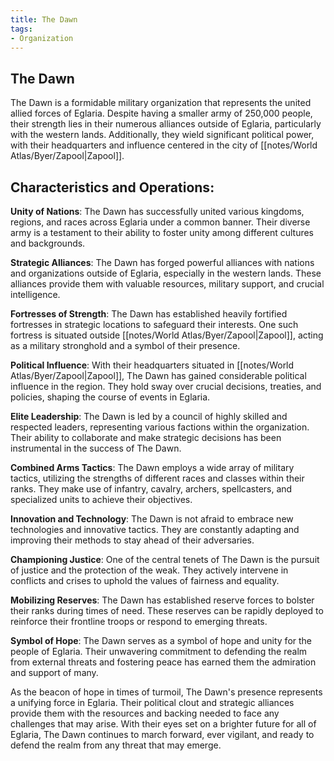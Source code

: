 ```yaml
---
title: The Dawn
tags:
- Organization
---
```

## The Dawn
The Dawn is a formidable military organization that represents the united allied forces of Eglaria. Despite having a smaller army of 250,000 people, their strength lies in their numerous alliances outside of Eglaria, particularly with the western lands. Additionally, they wield significant political power, with their headquarters and influence centered in the city of [[notes/World Atlas/Byer/Zapool|Zapool]].

## Characteristics and Operations:

**Unity of Nations**: The Dawn has successfully united various kingdoms, regions, and races across Eglaria under a common banner. Their diverse army is a testament to their ability to foster unity among different cultures and backgrounds.

**Strategic Alliances**: The Dawn has forged powerful alliances with nations and organizations outside of Eglaria, especially in the western lands. These alliances provide them with valuable resources, military support, and crucial intelligence.

**Fortresses of Strength**: The Dawn has established heavily fortified fortresses in strategic locations to safeguard their interests. One such fortress is situated outside [[notes/World Atlas/Byer/Zapool|Zapool]], acting as a military stronghold and a symbol of their presence.

**Political Influence**: With their headquarters situated in [[notes/World Atlas/Byer/Zapool|Zapool]], The Dawn has gained considerable political influence in the region. They hold sway over crucial decisions, treaties, and policies, shaping the course of events in Eglaria.

**Elite Leadership**: The Dawn is led by a council of highly skilled and respected leaders, representing various factions within the organization. Their ability to collaborate and make strategic decisions has been instrumental in the success of The Dawn.

**Combined Arms Tactics**: The Dawn employs a wide array of military tactics, utilizing the strengths of different races and classes within their ranks. They make use of infantry, cavalry, archers, spellcasters, and specialized units to achieve their objectives.

**Innovation and Technology**: The Dawn is not afraid to embrace new technologies and innovative tactics. They are constantly adapting and improving their methods to stay ahead of their adversaries.

**Championing Justice**: One of the central tenets of The Dawn is the pursuit of justice and the protection of the weak. They actively intervene in conflicts and crises to uphold the values of fairness and equality.

**Mobilizing Reserves**: The Dawn has established reserve forces to bolster their ranks during times of need. These reserves can be rapidly deployed to reinforce their frontline troops or respond to emerging threats.

**Symbol of Hope**: The Dawn serves as a symbol of hope and unity for the people of Eglaria. Their unwavering commitment to defending the realm from external threats and fostering peace has earned them the admiration and support of many.

As the beacon of hope in times of turmoil, The Dawn's presence represents a unifying force in Eglaria. Their political clout and strategic alliances provide them with the resources and backing needed to face any challenges that may arise. With their eyes set on a brighter future for all of Eglaria, The Dawn continues to march forward, ever vigilant, and ready to defend the realm from any threat that may emerge.
